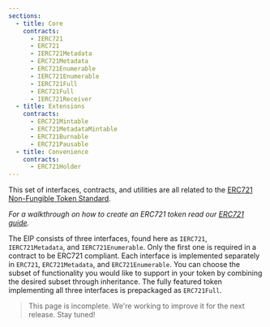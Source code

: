 ```yaml
---
sections:
  - title: Core
    contracts:
      - IERC721
      - ERC721
      - IERC721Metadata
      - ERC721Metadata
      - ERC721Enumerable
      - IERC721Enumerable
      - IERC721Full
      - ERC721Full
      - IERC721Receiver
  - title: Extensions
    contracts:
      - ERC721Mintable
      - ERC721MetadataMintable
      - ERC721Burnable
      - ERC721Pausable
  - title: Convenience
    contracts:
      - ERC721Holder
---
```


This set of interfaces, contracts, and utilities are all related to the [ERC721 Non-Fungible Token Standard](https://eips.ethereum.org/EIPS/eip-721).

*For a walkthrough on how to create an ERC721 token read our [ERC721 guide](../../tokens.md#erc721).*

The EIP consists of three interfaces, found here as `IERC721`,
`IERC721Metadata`, and `IERC721Enumerable`. Only the first one is required in a
contract to be ERC721 compliant. Each interface is implemented separately in
`ERC721`, `ERC721Metadata`, and `ERC721Enumerable`. You can choose the subset
of functionality you would like to support in your token by combining the
desired subset through inheritance. The fully featured token implementing all
three interfaces is prepackaged as `ERC721Full`.

> This page is incomplete. We're working to improve it for the next release. Stay tuned!
